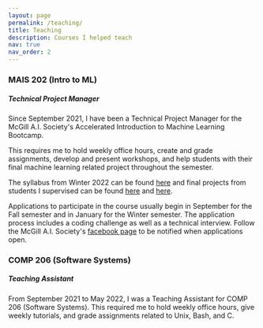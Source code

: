 ```yaml
---
layout: page
permalink: /teaching/
title: Teaching
description: Courses I helped teach
nav: true
nav_order: 2
---
```


### MAIS 202 (Intro to ML)
##### Technical Project Manager

Since September 2021, I have been a Technical Project Manager for the McGill A.I. Society's Accelerated Introduction to Machine Learning Bootcamp. 

This requires me to hold weekly office hours, create and grade assignments, develop and present workshops, and help students with their final machine learning related project throughout the semester.

The syllabus from Winter 2022 can be found [here](https://docs.google.com/document/d/1YvcDkclmCaJTe8noQ255nguuGGZlP4eL-jUryjiw8Ug/edit#heading=h.y1ncjdpj4e3b) and final projects from students I supervised can be found [here](https://w2020-mais-202-bootcamp.devpost.com/project-gallery) and [here](https://mais202-fall2021.devpost.com/project-gallery).

Applications to participate in the course usually begin in September for the Fall semester and in January for the Winter
semester. The application process includes a coding challenge as well as a technical interview. Follow the McGill A.I. Society's [facebook page](https://www.facebook.com/McGillAI) to be notified when applications open.

### COMP 206 (Software Systems)
##### Teaching Assistant

From September 2021 to May 2022, I was a Teaching Assistant for COMP 206 (Software Systems). This required me to hold weekly office hours, give weekly tutorials, and grade assignments related to Unix, Bash, and C.


